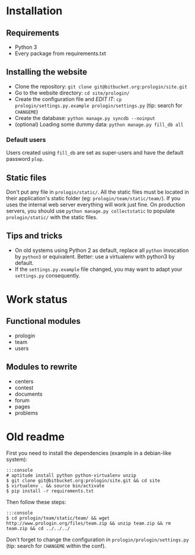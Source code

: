 # Installation


## Requirements

* Python 3
* Every package from requirements.txt

## Installing the website

* Clone the repository: `git clone git@bitbucket.org:prologin/site.git`
* Go to the website directory: `cd site/prologin/`
* Create the configuration file and _EDIT IT_: `cp prologin/settings.py.example prologin/settings.py` (tip: search for `CHANGEME`)
* Create the database: `python manage.py syncdb --noinput`
* (optional) Loading some dummy data: `python manage.py fill_db all`


### Default users

Users created using `fill_db` are set as super-users and have the default password `plop`.


## Static files

Don't put any file in `prologin/static/`. All the static files must be located in their application's static folder (eg: `prologin/team/static/team/`). If you uses the internal web server everything will work just fine. On production servers, you should use `python manage.py collectstatic` to populate `prologin/static/` with the static files.


## Tips and tricks

* On old systems using Python 2 as default, replace all `python` invocation by `python3` or equivalent. Better: use a virtualenv with python3 by default.
* If the `settings.py.example` file changed, you may want to adapt your `settings.py` consequently.


# Work status

## Functional modules

* prologin
* team
* users

## Modules to rewrite

* centers
* contest
* documents
* forum
* pages
* problems

# Old readme

First you need to install the dependencies (example in a debian-like system):

    :::console
    # aptitude install python python-virtualenv unzip
    $ git clone git@bitbucket.org:prologin/site.git && cd site
    $ virtualenv . && source bin/activate
    $ pip install -r requirements.txt

Then follow these steps:

    :::console
    $ cd prologin/team/static/team/ && wget http://www.prologin.org/files/team.zip && unzip team.zip && rm team.zip && cd ../../../

Don't forget to change the configuration in `prologin/prologin/settings.py` (tip: search for `CHANGEME` within the conf).
